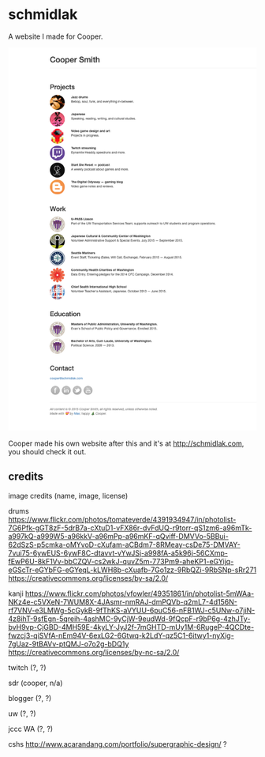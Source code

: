 # schmidlak

A website I made for Cooper.

![A screenshot of the website I made for Cooper](schmidlak-screenshot.png)

Cooper made his own website after this and it's at http://schmidlak.com, you should
check it out.

## credits

image credits (name, image, license)

drums
https://www.flickr.com/photos/tomateverde/4391934947/in/photolist-7G6Pfk-gGT8zF-5drB7a-cXtuD1-vFX86r-dvFdUQ-r9torr-qS1zm6-a96mTk-a997kQ-a999W5-a96kkV-a96mPp-a96mKF-qQviff-DMVVo-5BBui-62dSzS-p5cmka-oMYvoD-cXufam-aCBdm7-8RMeay-csDe75-DMVAY-7vui75-6ywEUS-6ywF8C-dtavvt-vYwJSj-a998fA-a5k96j-56CXmp-fEwP6U-8kF1Vv-bbCZQV-cs2wkJ-quvZ5m-773Pm9-aheKP1-eGYijq-eGScTr-eGYbFG-eGYeqL-kLWH8b-cXuafb-7Go1zz-9RbQZi-9RbSNp-sRr271
https://creativecommons.org/licenses/by-sa/2.0/

kanji
https://www.flickr.com/photos/vfowler/49351861/in/photolist-5mWAa-NKz4e-c5VXeN-7WUM8X-4JAsmr-nmRAJ-dmPQVb-q2mL7-4d156N-rf7VNV-e3LMWg-5cGykB-9fThKS-aVYUU-6puC56-nFB1WJ-c5UNw-o7jiN-4z8ihT-9sfEgn-5qreih-4ashMC-9yCjW-9eudWd-9fQcpF-r9bP6g-4zhJTy-bvH9vp-CjGBD-4MH59E-4kyLY-JyJ2f-7mGHTD-mUy1M-6RugeP-4QCDte-fwzcj3-qiSVfA-nEm94V-6exLG2-6Gtwq-k2LdY-qz5C1-6itwy1-nyXig-7gUaz-9tBAVv-ptQMJ-o7o2g-bDQ1y
https://creativecommons.org/licenses/by-nc-sa/2.0/

twitch
(?, ?)

sdr
(cooper, n/a)

blogger
(?, ?)

uw
(?, ?)

jccc WA
(?, ?)

cshs
http://www.acarandang.com/portfolio/supergraphic-design/
?
